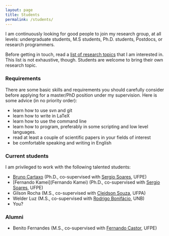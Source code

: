 ```yaml
---
layout: page
title: Students
permalink: /students/
---
```

I am continuously looking for good people to join my research group, at all levels: undergraduate students, M.S students, Ph.D. students, Postdocs, or research programmers.

Before getting in touch, read a [list of research topics](http://gustavopinto.github.io/research) that I am interested in. This list is not exhaustive, though. Students are welcome to bring their own research topic.

### Requirements

There are some basic skills and requirements you should carefully consider before applying for a master/PhD position under my supervision. Here is some advice (in no priority order):

- learn how to use svn and git
- learn how to write in LaTeX
- learn how to use the command line
- learn how to program, preferably in some scripting and low level languages.
- read at least a couple of scientific papers in your fields of interest
- be comfortable speaking and writing in English


### Current students ###

I am privileged to work with the following talented students:

- [Bruno Cartaxo](https://sites.google.com/site/brunocartaxo/) (Ph.D., co-supervised with [Sergio Soares](http://www.cin.ufpe.br/~scbs/), UFPE)
- [Fernando Kamei](Fernando Kamei) (Ph.D., co-supervised with [Sergio Soares](https://sites.google.com/a/cin.ufpe.br/castor/), UFPE)
- Gilson Rocha (M.S., co-supervised with [Cleidson Souza](http://www.ufpa.br/cdesouza/), UFPA)
- Welder Luz (M.S., co-supervised with [Rodrigo Bonifácio](http://rbonifacio.net/), UNB)
- You?


### Alumni
- Benito Fernandes (M.S., co-supervised with [Fernando Castor](https://sites.google.com/a/cin.ufpe.br/castor/), UFPE)
